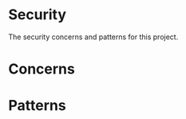 Security
=========

The security concerns and patterns for this project.


Concerns
=========



Patterns
=========


